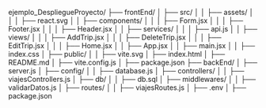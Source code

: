 
ejemplo_DespliegueProyecto/
├── frontEnd/
│   ├── src/
│   │   ├── assets/
│   │   │   ├── react.svg
│   │   ├── components/
│   │   │   ├── Form.jsx
│   │   │   ├── Footer.jsx
│   │   │   ├── Header.jsx
│   │   ├── services/
│   │   │   ├── api.js
│   │   ├── views/
│   │   │   ├── AddTrip.jsx
│   │   │   ├── DeleteTrip.jsx
│   │   │   ├── EditTrip.jsx
│   │   │   ├── Home.jsx
│   │   ├── App.jsx
│   │   ├── main.jsx
│   │   ├── index.css
│   ├── public/
│   │   ├── vite.svg
│   ├── index.html
│   ├── README.md
│   ├── vite.config.js
│   ├── package.json
├── backEnd/
│   ├── server.js
│   ├── config/
│   │   ├── database.js
│   ├── controllers/
│   │   ├── viajesControllers.js
│   ├── db/
│   │   ├── db.sql
│   ├── middlewares/
│   │   ├── validarDatos.js
│   ├── routes/
│   │   ├── viajesRoutes.js
│   ├── .env
│   ├── package.json